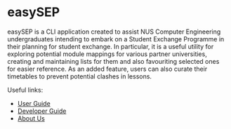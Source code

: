 # easySEP

easySEP is a CLI application created to assist NUS Computer Engineering undergraduates intending to embark on a Student Exchange Programme in their planning for student exchange.
In particular, it is a useful utility for exploring potential module mappings for various partner universities, creating and maintaining lists for them and also favouriting selected ones for easier reference. As an added feature, users can also curate their timetables to prevent potential clashes in lessons.

Useful links:

- [User Guide](UserGuide.md)
- [Developer Guide](DeveloperGuide.md)
- [About Us](AboutUs.md)
